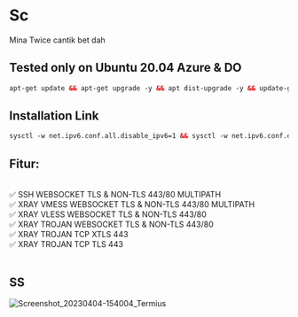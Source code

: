 # Sc 
Mina Twice cantik bet dah 

## Tested only on Ubuntu 20.04 Azure & DO<br>
  
  ```html
 apt-get update && apt-get upgrade -y && apt dist-upgrade -y && update-grub && reboot
 ```
## Installation Link<br>

  ```html
sysctl -w net.ipv6.conf.all.disable_ipv6=1 && sysctl -w net.ipv6.conf.default.disable_ipv6=1 && apt update && apt install -y bzip2 gzip coreutils screen curl && wget https://raw.githubusercontent.com/AutoFTbot/Tunnel/main/setup.sh && chmod +x setup.sh && ./setup.sh
  ```
## Fitur:
<br>
✅ SSH WEBSOCKET TLS & NON-TLS 443/80 MULTIPATH<br>
✅ XRAY VMESS WEBSOCKET TLS & NON-TLS 443/80 MULTIPATH<br>
✅ XRAY VLESS WEBSOCKET TLS & NON-TLS 443/80<br>
✅ XRAY TROJAN WEBSOCKET TLS & NON-TLS 443/80<br>
✅ XRAY TROJAN TCP XTLS 443<br>
✅ XRAY TROJAN TCP TLS 443<br>
<br>

## SS

![Screenshot_20230404-154004_Termius](https://user-images.githubusercontent.com/86614702/229739373-d5c7f4a0-996b-4225-aeb5-b814e30ddaa7.jpg)
